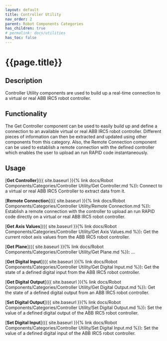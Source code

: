 ```yaml
---
layout: default
title: Controller Utility
nav_order: 2
parent: Robot Components Categories
has_children: true
# permalink: docs/utilities
has_toc: false
---
```


# **{{page.title}}**

## **Description**

Controller Utility components are used to build up a real-time connection to a virtual or real ABB IRC5 robot controller.

## Functionality

The Get Controller component can be used to easily build up and define a connection to an available virtual or real ABB IRC5 robot controller. Different pieces of information can then be extracted and updated using other components from this category. Also, the Remote Connection component can be used to establish a remote connection with the defined controller which enables the user to upload an run RAPID code instantaneously.

## **Usage**

[**Get Controller**]({{ site.baseurl }}{% link docs/Robot Components/Categories/Controller Utility/Get Controller.md %})**:** Connect to a virtual or real ABB IRC5 Controller to extract data from it.

[**Remote Connection**]({{ site.baseurl }}{% link docs/Robot Components/Categories/Controller Utility/Remote Connection.md %})**:** Establish a remote connection with the controller to upload an run RAPID code directly on a virtual or real ABB IRC5 robot controller.

[**Get Axis Values**]({{ site.baseurl }}{% link docs/Robot Components/Categories/Controller Utility/Get Axis Values.md %})**:** Get the current robot axis values from the ABB IRC5 robot controller.

[**Get Plane**]({{ site.baseurl }}{% link docs/Robot Components/Categories/Controller Utility/Get Plane.md %})**:** ...

[**Get Digital Input**]({{ site.baseurl }}{% link docs/Robot Components/Categories/Controller Utility/Get Digital Input.md %})**:** Get the state of a defined digital input from the ABB IRC5 robot controller.

[**Get Digital Output**]({{ site.baseurl }}{% link docs/Robot Components/Categories/Controller Utility/Get Digital Output.md %})**:** Get the state of a defined digital output from an ABB IRC5 robot controller.

[**Set Digital Output**]({{ site.baseurl }}{% link docs/Robot Components/Categories/Controller Utility/Set Digital Output.md %})**:** Set the value of a defined digital output of the ABB IRC5 robot controller.

[**Set Digital Input**]({{ site.baseurl }}{% link docs/Robot Components/Categories/Controller Utility/Set Digital Input.md %})**:** Set the value of a defined digital input of the ABB IRC5 robot controller.